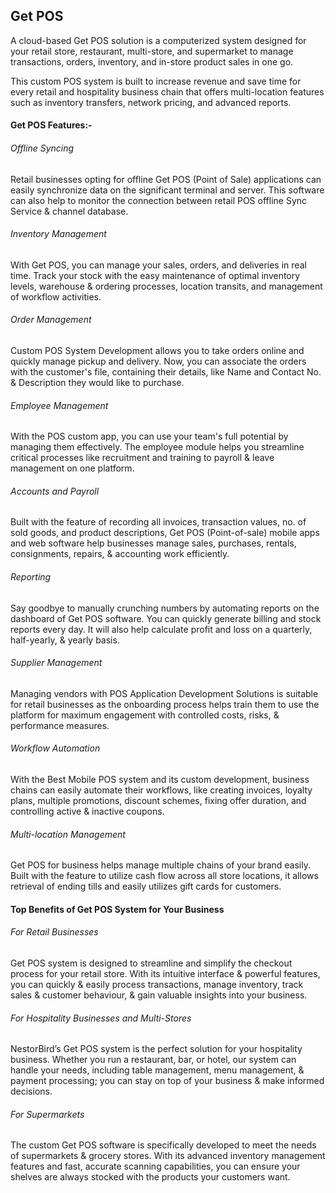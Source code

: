 ## Get POS

A cloud-based Get POS solution is a computerized system designed for your retail store, restaurant, multi-store, and supermarket to manage transactions, orders, inventory, and in-store product sales in one go. 

This custom POS system is built to increase revenue and save time for every retail and hospitality business chain that offers multi-location features such as inventory transfers, network pricing, and advanced reports.

#### Get POS Features:-

###### Offline Syncing

Retail businesses opting for offline Get POS (Point of Sale) applications can easily synchronize data on the significant terminal and server. This software can also help to monitor the connection between retail POS offline Sync Service & channel database.

###### Inventory Management

With Get POS, you can manage your sales, orders, and deliveries in real time. Track your stock with the easy maintenance of optimal inventory levels, warehouse & ordering processes, location transits, and management of workflow activities. 

###### Order Management

Custom POS System Development allows you to take orders online and quickly manage pickup and delivery. Now, you can associate the orders with the customer's file, containing their details, like Name and Contact No. & Description they would like to purchase.

###### Employee Management 

With the POS custom app, you can use your team's full potential by managing them effectively. The employee module helps you streamline critical processes like recruitment and training to payroll & leave management on one platform.

###### Accounts and Payroll

Built with the feature of recording all invoices, transaction values, no. of sold goods, and product descriptions, Get POS (Point-of-sale) mobile apps and web software help businesses manage sales, purchases, rentals, consignments, repairs, & accounting work efficiently. 

###### Reporting

Say goodbye to manually crunching numbers by automating reports on the dashboard of Get POS software. You can quickly generate billing and stock reports every day. It will also help calculate profit and loss on a quarterly, half-yearly, & yearly basis. 

###### Supplier Management

Managing vendors with POS Application Development Solutions is suitable for retail businesses as the onboarding process helps train them to use the platform for maximum engagement with controlled costs, risks, & performance measures. 

###### Workflow Automation

With the Best Mobile POS system and its custom development, business chains can easily automate their workflows, like creating invoices, loyalty plans, multiple promotions, discount schemes, fixing offer duration, and controlling active & inactive coupons. 

###### Multi-location Management

Get POS for business helps manage multiple chains of your brand easily. Built with the feature to utilize cash flow across all store locations, it allows retrieval of ending tills and easily utilizes gift cards for customers. 


#### Top Benefits of Get POS System for Your Business 

###### For Retail Businesses

Get POS system is designed to streamline and simplify the checkout process for your retail store. With its intuitive interface & powerful features, you can quickly & easily process transactions, manage inventory, track sales & customer behaviour, & gain valuable insights into your business.

###### For Hospitality Businesses and Multi-Stores

NestorBird’s Get POS system is the perfect solution for your hospitality business. Whether you run a restaurant, bar, or hotel, our system can handle your needs, including table management, menu management, & payment processing; you can stay on top of your business & make informed decisions.

###### For Supermarkets

The custom Get POS software is specifically developed to meet the needs of supermarkets & grocery stores. With its advanced inventory management features and fast, accurate scanning capabilities, you can ensure your shelves are always stocked with the products your customers want. 
